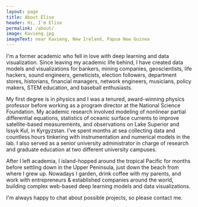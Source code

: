 ```yaml
---
layout: page
title: About Elise
header: Hi, I'm Elise
permalink: /about/
image: Kavieng.jpg
imageText: near Kavieng, New Ireland, Papua New Guinea
---
```




I'm a former academic who fell in love with deep learning and data visualization. Since leaving my academic life behind, I have created data models and visualizations for bankers, mining companies, geoscientists, life hackers, sound engineers, geneticists, election followers, department stores, historians, financial managers, network engineers, musicians, policy makers, STEM education, and baseball enthusiasts.

My first degree is in physics and I was a tenured, award-winning physics professor before working as a program director at the National Science Foundation. My academic research involved modeling of nonlinear partial differential equations, statistics of oceanic surface currents to improve satellite-based measurements, and observations on Lake Superior and Issyk Kul, in Kyrgyzstan. I've spent months at sea collecting data and countless hours tinkering with instrumentation and numerical models in the lab. I also served as a senior university administrator in charge of research and graduate education at two different university campuses.

After I left academia, I island-hopped around the tropical Pacific for months before settling down in the Upper Peninsula, just down the beach from where I grew up. Nowadays I garden, drink coffee with my parents, and work with entrepreneurs & established companies around the world, building complex web-based deep learning models and data visualizations. 

I'm always happy to chat about possible projects, so please contact me.
